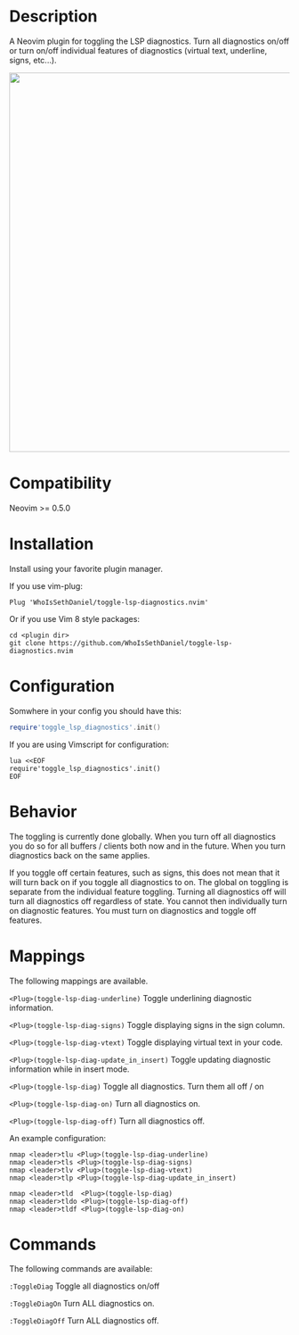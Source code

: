 # Description
A Neovim plugin for toggling the LSP diagnostics. Turn all diagnostics on/off or turn on/off
individual features of diagnostics (virtual text, underline, signs, etc...).

<img src="https://github.com/WhoIsSethDaniel/public-assets/blob/main/toggle-diag-onoff.gif" height="680" width="600">

# Compatibility
Neovim >= 0.5.0

# Installation
Install using your favorite plugin manager. 

If you use vim-plug:
```vim
Plug 'WhoIsSethDaniel/toggle-lsp-diagnostics.nvim'
```
Or if you use Vim 8 style packages:
```
cd <plugin dir>
git clone https://github.com/WhoIsSethDaniel/toggle-lsp-diagnostics.nvim
```

# Configuration
Somwhere in your config you should have this:
```lua
require'toggle_lsp_diagnostics'.init()
```
If you are using Vimscript for configuration:
```vim
lua <<EOF
require'toggle_lsp_diagnostics'.init()
EOF
```

# Behavior
The toggling is currently done globally. When you turn off all diagnostics you do so for
all buffers / clients both now and in the future. When you turn diagnostics back on the 
same applies.

If you toggle off certain features, such as signs, this does not mean that it will turn 
back on if you toggle all diagnostics to on. The global on toggling is separate from
the individual feature toggling. Turning all diagnostics off will turn all diagnostics off
regardless of state. You cannot then individually turn on diagnostic features. You must 
turn on diagnostics and toggle off features.

# Mappings
The following mappings are available. 

`<Plug>(toggle-lsp-diag-underline)`
Toggle underlining diagnostic information.

`<Plug>(toggle-lsp-diag-signs)`
Toggle displaying signs in the sign column.

`<Plug>(toggle-lsp-diag-vtext)`
Toggle displaying virtual text in your code.

`<Plug>(toggle-lsp-diag-update_in_insert)`
Toggle updating diagnostic information while in insert mode.

`<Plug>(toggle-lsp-diag)`
Toggle all diagnostics. Turn them all off / on

`<Plug>(toggle-lsp-diag-on)`
Turn all diagnostics on.

`<Plug>(toggle-lsp-diag-off)`
Turn all diagnostics off.

An example configuration:
```vim
nmap <leader>tlu <Plug>(toggle-lsp-diag-underline)
nmap <leader>tls <Plug>(toggle-lsp-diag-signs)
nmap <leader>tlv <Plug>(toggle-lsp-diag-vtext)
nmap <leader>tlp <Plug>(toggle-lsp-diag-update_in_insert)

nmap <leader>tld  <Plug>(toggle-lsp-diag)
nmap <leader>tldo <Plug>(toggle-lsp-diag-off)
nmap <leader>tldf <Plug>(toggle-lsp-diag-on)
```

# Commands
The following commands are available:

`:ToggleDiag`
Toggle all diagnostics on/off

`:ToggleDiagOn`
Turn ALL diagnostics on.

`:ToggleDiagOff`
Turn ALL diagnostics off.
